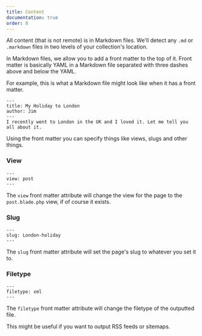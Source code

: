 ```yaml
---
title: Content
documentation: true
order: 8
---
```


All content (that is not remote) is in Markdown files. We'll detect any `.md` or `.markdown` files in two levels of your collection's location. 

In Markdown files, we allow you to add a front matter to the top of it. Front matter is basically YAML in a Markdown file separated with three dashes above and below the YAML.

For example, this is what a Markdown file might look like when it has a front matter.

```
---
title: My Holiday to London
author: Jim
---
I recently went to London in the UK and I loved it. Let me tell you all about it.
```

Using the front matter you can specify things like views, slugs and other things.

### View
```
---
view: post
---
```

The `view` front matter attribute will change the view for the page to the `post.blade.php` view, if of course it exists.

### Slug
```
---
slug: London-holiday
---
```

The `slug` front matter attribute will set the page's slug to whatever you set it to.

### Filetype
```
---
filetype: xml
---
```

The `filetype` front matter attribute will change the filetype of the outputted file.

This might be useful if you want to output RSS feeds or sitemaps.